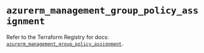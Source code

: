 # `azurerm_management_group_policy_assignment`

Refer to the Terraform Registry for docs: [`azurerm_management_group_policy_assignment`](https://registry.terraform.io/providers/hashicorp/azurerm/3.95.0/docs/resources/management_group_policy_assignment).
